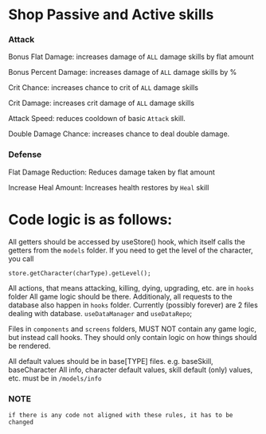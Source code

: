 # Shop Passive and Active skills

### Attack

Bonus Flat Damage: increases damage of `ALL` damage skills by flat amount

Bonus Percent Damage: increases damage of `ALL` damage skills by %

Crit Chance: increases chance to crit of `ALL` damage skills

Crit Damage: increases crit damage of `ALL` damage skills

Attack Speed: reduces cooldown of basic `Attack` skill.

Double Damage Chance: increases chance to deal double damage.

### Defense

Flat Damage Reduction: Reduces damage taken by flat amount

Increase Heal Amount: Increases health restores by `Heal` skill

# Code logic is as follows:

All getters should be accessed by useStore() hook, which itself calls the getters from the `models` folder. If you need to get the level of the character, you call

```
store.getCharacter(charType).getLevel();
```

All actions, that means attacking, killing, dying, upgrading, etc. are in `hooks` folder
All game logic should be there.
Additionaly, all requests to the database also happen in `hooks` folder. Currently (possibly forever) are 2 files dealing with database. `useDataManager` and `useDataRepo`;

Files in `components` and `screens` folders, MUST NOT contain any game logic, but instead call hooks. They should only contain logic on how things should be rendered.

All default values should be in base[TYPE] files. e.g. baseSkill, baseCharacter
All info, character default values, skill default (only) values, etc. must be in `/models/info`

### NOTE

`if there is any code not aligned with these rules, it has to be changed`
